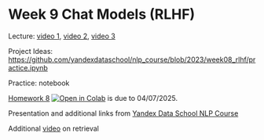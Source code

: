 # Week 9 Chat Models (RLHF)

Lecture: [video 1](https://youtu.be/SJ3AMkftnkE), [video 2](https://youtu.be/6kujIW3aVtY), [video 3](https://youtu.be/gm7AUt7zz84)

Project Ideas: https://github.com/yandexdataschool/nlp_course/blob/2023/week08_rlhf/practice.ipynb

Practice: notebook 

[Homework 8](./homework_08.ipynb) [![Open in Colab](https://colab.research.google.com/assets/colab-badge.svg)](https://github.com/anton-selitskiy/RIT_LLM/blob/main/Week09_rlhf/homework_08.ipynb) is due to 04/07/2025. 

Presentation and additional links from [Yandex Data School NLP Course](https://github.com/yandexdataschool/nlp_course/tree/2023/week08_rlhf) 

Additional [video](https://youtu.be/sVcwVQRHIc8?si=e6zzK00ZDSchYSmc) on retrieval
